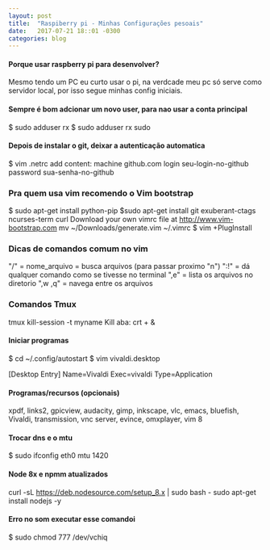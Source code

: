 ```yaml
---
layout: post
title:  "Raspiberry pi - Minhas Configurações pesoais"
date:   2017-07-21 18::01 -0300
categories: blog
---
```


#### Porque usar raspberry pi para desenvolver?
Mesmo tendo um PC eu curto usar o pi, na verdcade meu pc só serve como
servidor local, por isso segue minhas config iniciais.

#### Sempre é bom adcionar um novo user, para nao usar a conta principal
$ sudo adduser rx
$ sudo adduser rx sudo

#### Depois de instalar o git, deixar a autenticação automatica
$ vim .netrc
add content: machine github.com login seu-login-no-github password sua-senha-no-github

### Pra quem usa vim recomendo o Vim bootstrap
$ sudo apt-get install python-pip
$sudo apt-get install git exuberant-ctags ncurses-term curl
Download your own vimrc file at http://www.vim-bootstrap.com
mv ~/Downloads/generate.vim ~/.vimrc
$ vim +PlugInstall

### Dicas de comandos comum no vim
"/"  = nome_arquivo = busca arquivos (para passar proximo "n")
":!" = dá qualquer comando como se tivesse no terminal
",e" = lista os arquivos no diretorio
",w ,q" = navega entre os arquivos

### Comandos Tmux
tmux kill-session -t myname
Kill aba: crt + &

#### Iniciar programas
$ cd ~/.config/autostart
$ vim vivaldi.desktop

[Desktop Entry]                                                                                                                                                                                                           Name=Vivaldi
Exec=vivaldi
Type=Application

#### Programas/recursos (opcionais)
xpdf, links2, gpicview, audacity, gimp, inkscape, vlc, emacs, bluefish, Vivaldi,
transmission, vnc server, evince, omxplayer, vim 8

#### Trocar dns e o mtu
$ sudo ifconfig eth0 mtu 1420

#### Node 8x e npmm atualizados
curl -sL https://deb.nodesource.com/setup_8.x | sudo bash -
sudo apt-get install nodejs -y

#### Erro no som executar esse comandoi
$ sudo chmod 777 /dev/vchiq








